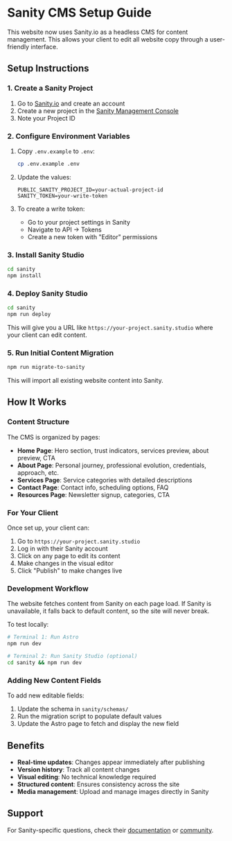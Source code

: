 # Sanity CMS Setup Guide

This website now uses Sanity.io as a headless CMS for content management. This allows your client to edit all website copy through a user-friendly interface.

## Setup Instructions

### 1. Create a Sanity Project

1. Go to [Sanity.io](https://www.sanity.io/) and create an account
2. Create a new project in the [Sanity Management Console](https://www.sanity.io/manage)
3. Note your Project ID

### 2. Configure Environment Variables

1. Copy `.env.example` to `.env`:
   ```bash
   cp .env.example .env
   ```

2. Update the values:
   ```
   PUBLIC_SANITY_PROJECT_ID=your-actual-project-id
   SANITY_TOKEN=your-write-token
   ```

3. To create a write token:
   - Go to your project settings in Sanity
   - Navigate to API → Tokens
   - Create a new token with "Editor" permissions

### 3. Install Sanity Studio

```bash
cd sanity
npm install
```

### 4. Deploy Sanity Studio

```bash
cd sanity
npm run deploy
```

This will give you a URL like `https://your-project.sanity.studio` where your client can edit content.

### 5. Run Initial Content Migration

```bash
npm run migrate-to-sanity
```

This will import all existing website content into Sanity.

## How It Works

### Content Structure

The CMS is organized by pages:
- **Home Page**: Hero section, trust indicators, services preview, about preview, CTA
- **About Page**: Personal journey, professional evolution, credentials, approach, etc.
- **Services Page**: Service categories with detailed descriptions
- **Contact Page**: Contact info, scheduling options, FAQ
- **Resources Page**: Newsletter signup, categories, CTA

### For Your Client

Once set up, your client can:
1. Go to `https://your-project.sanity.studio`
2. Log in with their Sanity account
3. Click on any page to edit its content
4. Make changes in the visual editor
5. Click "Publish" to make changes live

### Development Workflow

The website fetches content from Sanity on each page load. If Sanity is unavailable, it falls back to default content, so the site will never break.

To test locally:
```bash
# Terminal 1: Run Astro
npm run dev

# Terminal 2: Run Sanity Studio (optional)
cd sanity && npm run dev
```

### Adding New Content Fields

To add new editable fields:
1. Update the schema in `sanity/schemas/`
2. Run the migration script to populate default values
3. Update the Astro page to fetch and display the new field

## Benefits

- **Real-time updates**: Changes appear immediately after publishing
- **Version history**: Track all content changes
- **Visual editing**: No technical knowledge required
- **Structured content**: Ensures consistency across the site
- **Media management**: Upload and manage images directly in Sanity

## Support

For Sanity-specific questions, check their [documentation](https://www.sanity.io/docs) or [community](https://slack.sanity.io/).